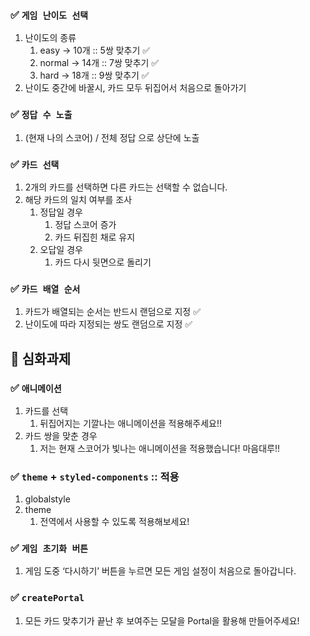 ### ✅ `게임 난이도 선택`

1. 난이도의 종류
    1. easy → 10개 :: 5쌍 맞추기 ✅
    2. normal → 14개 :: 7쌍 맞추기 ✅
    3. hard → 18개 :: 9쌍 맞추기 ✅
2. 난이도 중간에 바꿀시, 카드 모두 뒤집어서 처음으로 돌아가기

### ✅ `정답 수 노출`

1. (현재 나의 스코어) / 전체 정답 으로 상단에 노출

### ✅ `카드 선택`

1. 2개의 카드를 선택하면 다른 카드는 선택할 수 없습니다.
2. 해당 카드의 일치 여부를 조사
    1. 정답일 경우
        1. 정답 스코어 증가 
        2. 카드 뒤집힌 채로 유지
    2. 오답일 경우
        1. 카드 다시 뒷면으로 돌리기

### ✅ `카드 배열 순서`

1. 카드가 배열되는 순서는 반드시 랜덤으로 지정 ✅
2. 난이도에 따라 지정되는 쌍도 랜덤으로 지정 ✅


## 🌈 심화과제

### ✅ `애니메이션`

1. 카드를 선택
    1. 뒤집어지는 기깔나는 애니메이션을 적용해주세요!!
2. 카드 쌍을 맞춘 경우
    1. 저는 현재 스코어가 빛나는 애니메이션을 적용했습니다! 마음대루!!

### ✅ `theme` + `styled-components` :: 적용

1. globalstyle 
2. theme
    1. 전역에서 사용할 수 있도록 적용해보세요!

### ✅ `게임 초기화 버튼`

1. 게임 도중 ‘다시하기’ 버튼을 누르면 모든 게임 설정이 처음으로 돌아갑니다.

### ✅ `createPortal`

1. 모든 카드 맞추기가 끝난 후 보여주는 모달을 Portal을 활용해 만들어주세요!
